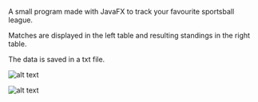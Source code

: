 A small program made with JavaFX to track your favourite sportsball league.

Matches are displayed in the left table and resulting standings in the right table.

The data is saved in a txt file.

![alt text](https://i.imgur.com/ZenH1gG.png)

![alt text](https://i.imgur.com/Mf9fDmg.png)

